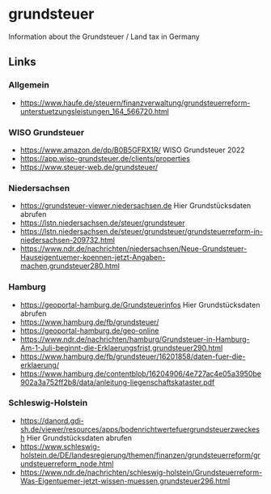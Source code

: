 # grundsteuer
Information about the Grundsteuer / Land tax in Germany

## Links

### Allgemein
- https://www.haufe.de/steuern/finanzverwaltung/grundsteuerreform-unterstuetzungsleistungen_164_566720.html

### WISO Grundsteuer
- https://www.amazon.de/dp/B0B5GFRX1R/ WISO Grundsteuer 2022
- https://app.wiso-grundsteuer.de/clients/properties
- https://www.steuer-web.de/grundsteuer/

### Niedersachsen
- https://grundsteuer-viewer.niedersachsen.de Hier Grundstücksdaten abrufen
- https://lstn.niedersachsen.de/steuer/grundsteuer
- https://lstn.niedersachsen.de/steuer/grundsteuer/grundsteuerreform-in-niedersachsen-209732.html
- https://www.ndr.de/nachrichten/niedersachsen/Neue-Grundsteuer-Hauseigentuemer-koennen-jetzt-Angaben-machen,grundsteuer280.html

### Hamburg
- https://geoportal-hamburg.de/Grundsteuerinfos Hier Grundstücksdaten abrufen
- https://www.hamburg.de/fb/grundsteuer/
- https://geoportal-hamburg.de/geo-online
- https://www.ndr.de/nachrichten/hamburg/Grundsteuer-in-Hamburg-Am-1-Juli-beginnt-die-Erklaerungsfrist,grundsteuer290.html
- https://www.hamburg.de/fb/grundsteuer/16201858/daten-fuer-die-erklaerung/
- https://www.hamburg.de/contentblob/16204906/4e727ac4e05a3950be902a3a752ff2b8/data/anleitung-liegenschaftskataster.pdf

### Schleswig-Holstein
- https://danord.gdi-sh.de/viewer/resources/apps/bodenrichtwertefuergrundsteuerzweckesh Hier Grundstücksdaten abrufen
- https://www.schleswig-holstein.de/DE/landesregierung/themen/finanzen/grundsteuerreform/grundsteuerreform_node.html
- https://www.ndr.de/nachrichten/schleswig-holstein/Grundsteuerreform-Was-Eigentuemer-jetzt-wissen-muessen,grundsteuer296.html

